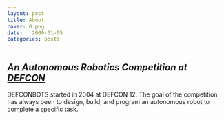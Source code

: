 ```yaml
---
layout: post
title: About
cover: 0.png
date:   2000-01-05
categories: posts
---
```


## *An Autonomous Robotics Competition at [DEFCON](http://defcon.org/)*

DEFCONBOTS started in 2004 at DEFCON 12. The goal of the competition has always been to design, build, and program an autonomous robot to complete a specific task.
